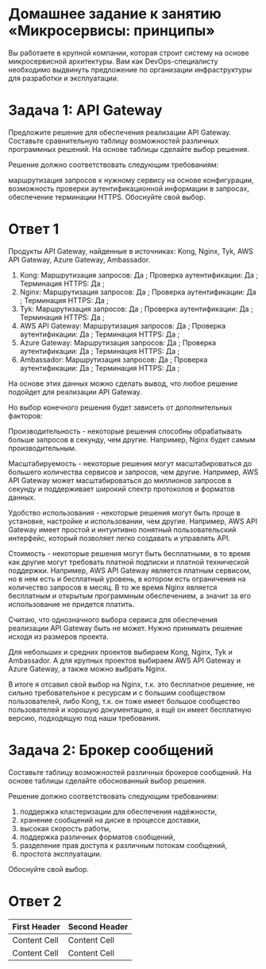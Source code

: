 # Домашнее задание к занятию «Микросервисы: принципы»
Вы работаете в крупной компании, которая строит систему на основе микросервисной архитектуры. Вам как DevOps-специалисту необходимо выдвинуть предложение по организации инфраструктуры для разработки и эксплуатации.

# Задача 1: API Gateway
Предложите решение для обеспечения реализации API Gateway. Составьте сравнительную таблицу возможностей различных программных решений. На основе таблицы сделайте выбор решения.

Решение должно соответствовать следующим требованиям:

маршрутизация запросов к нужному сервису на основе конфигурации,
возможность проверки аутентификационной информации в запросах,
обеспечение терминации HTTPS.
Обоснуйте свой выбор.

# Ответ 1

Продукты API Gateway, найденные в источниках: Kong, Nginx, Tyk, AWS API Gateway, Azure Gateway, Ambassador.
1) Kong:
Маршрутизация запросов: Да	; Проверка аутентификации: Да	; Терминация HTTPS:  Да ;
2) Nginx:
Маршрутизация запросов: Да	; Проверка аутентификации: Да	; Терминация HTTPS:  Да ;
3) Tyk:
Маршрутизация запросов: Да	; Проверка аутентификации: Да	; Терминация HTTPS:  Да ;
4) AWS API Gateway:
Маршрутизация запросов: Да	; Проверка аутентификации: Да	; Терминация HTTPS:  Да ;
5) Azure Gateway:
Маршрутизация запросов: Да	; Проверка аутентификации: Да	; Терминация HTTPS:  Да ;
6) Ambassador:
Маршрутизация запросов: Да	; Проверка аутентификации: Да	; Терминация HTTPS:  Да ;

На основе этих данных можно сделать вывод, что любое решение подойдет для реализации API Gateway.

Но выбор конечного решения будет зависеть от дополнительных факторов:

Производительность - некоторые решения способны обрабатывать больше запросов в секунду, чем другие. Например, Nginx будет самым производительным.

Масштабируемость - некоторые решения могут масштабироваться до большего количества сервисов и запросов, чем другие. Например, AWS API Gateway может масштабироваться до миллионов запросов в секунду и поддерживает широкий спектр протоколов и форматов данных.

Удобство использования - некоторые решения могут быть проще в установке, настройке и использовании, чем другие. Например, AWS API Gateway имеет простой и интуитивно понятный пользовательский интерфейс, который позволяет легко создавать и управлять API.

Стоимость - некоторые решения могут быть бесплатными, в то время как другие могут требовать платной подписки и платной технической поддержки. Например, AWS API Gateway является платным сервисом, но в нем есть и бесплатный уровень, в котором есть ограничения на количество запросов в месяц. В то же время Nginx является бесплатным и открытым программным обеспечением, а значит за его использование не придется платить.

Считаю, что однозначного выбора сервиса для обеспечения реализации API Gateway быть не может. Нужно принимать решение исходя из размеров проекта.

Для небольших и средних проектов выбираем Kong, Nginx, Tyk и Ambassador. А для крупных проектов выбираем AWS API Gateway и Azure Gateway, а также можно выбрать Nginx.

В итоге я отсавил свой выбор на Nginx, т.к. это бесплатное решение, не сильно требовательное к ресурсам и с большим сообществом пользователей, либо Kong, т.к. он тоже имеет большое сообщество пользователей и хорошую документацию, а ещё он имеет бесплатную версию, подходящую под наши требования.

# Задача 2: Брокер сообщений
Составьте таблицу возможностей различных брокеров сообщений. На основе таблицы сделайте обоснованный выбор решения.

Решение должно соответствовать следующим требованиям:
1) поддержка кластеризации для обеспечения надёжности,
2) хранение сообщений на диске в процессе доставки,
3) высокая скорость работы,
4) поддержка различных форматов сообщений,
5) разделение прав доступа к различным потокам сообщений,
6) простота эксплуатации.

Обоснуйте свой выбор.

# Ответ 2
<!-- TABLE_GENERATE_START -->

| First Header  | Second Header |
| ------------- | ------------- |
| Content Cell  | Content Cell  |
| Content Cell  | Content Cell  |

<!-- TABLE_GENERATE_END -->

